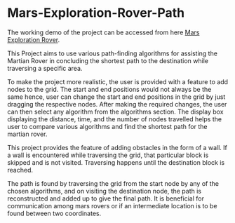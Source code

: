 # Mars-Exploration-Rover-Path

The working demo of the project can be accessed from here [Mars Exploration Rover](https://preeminent-donut-c4080b.netlify.app/).

This Project aims to use various path-finding algorithms for assisting the Martian Rover in concluding the shortest path to the destination while traversing a specific area.

To make the project more realistic, the user is provided with a feature to add nodes to the grid. The start and end positions would not always be the same hence, user can change the start and end positions in the grid by just dragging the respective nodes. After making the required changes, the user can then select any algorithm from the algorithms section. The display box displaying the distance, time, and the number of nodes travelled helps the user to compare various algorithms and find the shortest path for the martian rover.

This project provides the feature of adding obstacles in the form of a wall. If a wall is encountered while traversing the grid, that particular block is skipped and is not visited. Traversing happens until the destination block is reached.

The path is found by traversing the grid from the start node by any of the chosen algorithms, and on visiting the destination node, the path is reconstructed and added up to give the final path. It is beneficial for communication among mars rovers or if an intermediate location is to be found between two coordinates.
